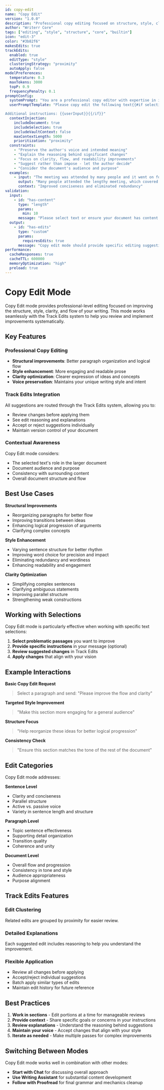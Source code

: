 ```yaml
---
id: copy-edit
name: "Copy Edit"
version: "1.0.0"
description: "Professional copy editing focused on structure, style, clarity, and flow improvements. All changes are routed through Track Edits for review."
author: "Writerr Core"
tags: ["editing", "style", "structure", "core", "builtin"]
icon: "edit-3"
color: "#3b82f6"
makesEdits: true
trackEdits:
  enabled: true
  editType: "style"
  clusteringStrategy: "proximity"
  autoApply: false
modelPreferences:
  temperature: 0.3
  maxTokens: 3000
  topP: 0.9
  frequencyPenalty: 0.1
promptConfig:
  systemPrompt: "You are a professional copy editor with expertise in improving clarity, flow, structure, and style. Focus on making text more engaging, readable, and effective while preserving the author's voice and intent. Suggest improvements for sentence structure, word choice, transitions, paragraph organization, and overall coherence. Always explain the reasoning behind your edits. When working with selections, focus specifically on the selected text while considering its context within the larger document."
  userPromptTemplate: "Please copy edit the following text{{#if selection}} (selected portion){{/if}}: {{selection || document}}{{#if userInput}}

Additional instructions: {{userInput}}{{/if}}"
  contextInjection:
    includeDocument: true
    includeSelection: true
    includeVaultContext: false
    maxContextLength: 5000
    prioritization: "proximity"
  constraints:
    - "Preserve the author's voice and intended meaning"
    - "Explain the reasoning behind significant changes"
    - "Focus on clarity, flow, and readability improvements"
    - "Suggest rather than impose - let the author decide"
    - "Consider the document's audience and purpose"
  examples:
    - input: "The meeting was attended by many people and it went on for a long time and covered many topics."
      output: "Many people attended the lengthy meeting, which covered numerous topics."
      context: "Improved conciseness and eliminated redundancy"
validation:
  input:
    - id: "has-content"
      type: "length"
      params:
        min: 10
      message: "Please select text or ensure your document has content to copy edit"
  output:
    - id: "has-edits"
      type: "custom"
      params:
        requiresEdits: true
      message: "Copy edit mode should provide specific editing suggestions"
performance:
  cacheResponses: true
  cacheTTL: 600000
  memoryOptimization: "high"
  preload: true
---
```


# Copy Edit Mode

Copy Edit mode provides professional-level editing focused on improving the structure, style, clarity, and flow of your writing. This mode works seamlessly with the Track Edits system to help you review and implement improvements systematically.

## Key Features

### Professional Copy Editing
- **Structural improvements**: Better paragraph organization and logical flow
- **Style enhancement**: More engaging and readable prose
- **Clarity optimization**: Clearer expression of ideas and concepts  
- **Voice preservation**: Maintains your unique writing style and intent

### Track Edits Integration
All suggestions are routed through the Track Edits system, allowing you to:
- Review changes before applying them
- See edit reasoning and explanations
- Accept or reject suggestions individually
- Maintain version control of your document

### Contextual Awareness
Copy Edit mode considers:
- The selected text's role in the larger document
- Document audience and purpose
- Consistency with surrounding content
- Overall document structure and flow

## Best Use Cases

**Structural Improvements**
- Reorganizing paragraphs for better flow
- Improving transitions between ideas
- Enhancing logical progression of arguments
- Clarifying complex concepts

**Style Enhancement**
- Varying sentence structure for better rhythm
- Improving word choice for precision and impact
- Eliminating redundancy and wordiness
- Enhancing readability and engagement

**Clarity Optimization**
- Simplifying complex sentences
- Clarifying ambiguous statements
- Improving parallel structure
- Strengthening weak constructions

## Working with Selections

Copy Edit mode is particularly effective when working with specific text selections:

1. **Select problematic passages** you want to improve
2. **Provide specific instructions** in your message (optional)
3. **Review suggested changes** in Track Edits
4. **Apply changes** that align with your vision

## Example Interactions

**Basic Copy Edit Request**
> Select a paragraph and send: "Please improve the flow and clarity"

**Targeted Style Improvement**  
> "Make this section more engaging for a general audience"

**Structure Focus**
> "Help reorganize these ideas for better logical progression"

**Consistency Check**
> "Ensure this section matches the tone of the rest of the document"

## Edit Categories

Copy Edit mode addresses:

**Sentence Level**
- Clarity and conciseness
- Parallel structure
- Active vs. passive voice
- Variety in sentence length and structure

**Paragraph Level**  
- Topic sentence effectiveness
- Supporting detail organization
- Transition quality
- Coherence and unity

**Document Level**
- Overall flow and progression
- Consistency in tone and style
- Audience appropriateness
- Purpose alignment

## Track Edits Features

### Edit Clustering
Related edits are grouped by proximity for easier review.

### Detailed Explanations
Each suggested edit includes reasoning to help you understand the improvement.

### Flexible Application
- Review all changes before applying
- Accept/reject individual suggestions
- Batch apply similar types of edits
- Maintain edit history for future reference

## Best Practices

1. **Work in sections** - Edit portions at a time for manageable reviews
2. **Provide context** - Share specific goals or concerns in your instructions
3. **Review explanations** - Understand the reasoning behind suggestions
4. **Maintain your voice** - Accept changes that align with your style
5. **Iterate as needed** - Make multiple passes for complex improvements

## Switching Between Modes

Copy Edit mode works well in combination with other modes:
- **Start with Chat** for discussing overall approach
- **Use Writing Assistant** for substantial content development
- **Follow with Proofread** for final grammar and mechanics cleanup